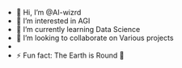 - 👋 Hi, I’m @AI-wizrd
- 👀 I’m interested in AGI
- 🌱 I’m currently learning Data Science
- 💞️ I’m looking to collaborate on Various projects
- 
- ⚡ Fun fact: The Earth is Round 🔵

<!---
AI-wizrd/AI-wizrd is a ✨ special ✨ repository because its `README.md` (this file) appears on your GitHub profile.
You can click the Preview link to take a look at your changes.
--->
